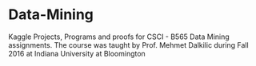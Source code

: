 # Data-Mining
Kaggle Projects, Programs and proofs for CSCI - B565 Data Mining assignments. The course was taught by Prof. Mehmet Dalkilic during Fall 2016 at Indiana University at Bloomington
